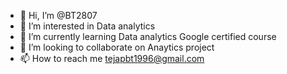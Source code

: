 - 👋 Hi, I’m @BT2807
- 👀 I’m interested in Data analytics
- 🌱 I’m currently learning Data analytics Google certified course
- 💞️ I’m looking to collaborate on Anaytics project
- 📫 How to reach me tejapbt1996@gmail.com

<!---
BT2807/BT2807 is a ✨ special ✨ repository because its `README.md` (this file) appears on your GitHub profile.
You can click the Preview link to take a look at your changes.
--->

